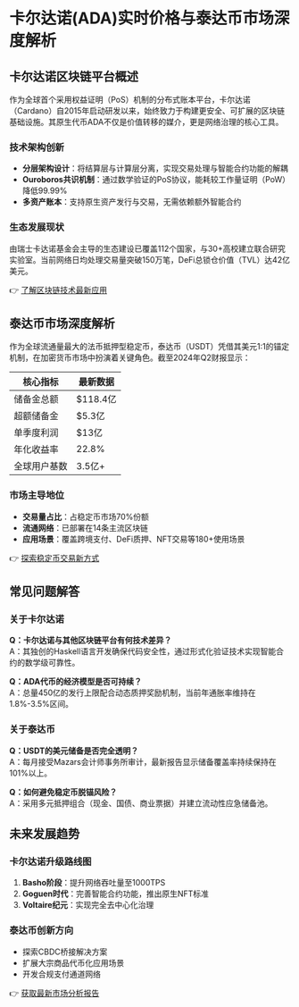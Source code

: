# 卡尔达诺(ADA)实时价格与泰达币市场深度解析

## 卡尔达诺区块链平台概述
作为全球首个采用权益证明（PoS）机制的分布式账本平台，卡尔达诺（Cardano）自2015年启动研发以来，始终致力于构建更安全、可扩展的区块链基础设施。其原生代币ADA不仅是价值转移的媒介，更是网络治理的核心工具。

### 技术架构创新
- **分层架构设计**：将结算层与计算层分离，实现交易处理与智能合约功能的解耦
- **Ouroboros共识机制**：通过数学验证的PoS协议，能耗较工作量证明（PoW）降低99.99%
- **多资产账本**：支持原生资产发行与交易，无需依赖额外智能合约

### 生态发展现状
由瑞士卡达诺基金会主导的生态建设已覆盖112个国家，与30+高校建立联合研究实验室。当前网络日均处理交易量突破150万笔，DeFi总锁仓价值（TVL）达42亿美元。

👉 [了解区块链技术最新应用](https://bit.ly/okx_welcome)

## 泰达币市场深度解析
作为全球流通量最大的法币抵押型稳定币，泰达币（USDT）凭借其美元1:1的锚定机制，在加密货币市场中扮演着关键角色。截至2024年Q2财报显示：

| 核心指标        | 最新数据          |
|-----------------|-----------------|
| 储备金总额       | $118.4亿         |
| 超额储备金      | $5.3亿           |
| 单季度利润       | $13亿            |
| 年化收益率       | 22.8%            |
| 全球用户基数     | 3.5亿+           |

### 市场主导地位
- **交易量占比**：占稳定币市场70%份额
- **流通网络**：已部署在14条主流区块链
- **应用场景**：覆盖跨境支付、DeFi质押、NFT交易等180+使用场景

👉 [探索稳定币交易新方式](https://bit.ly/okx_welcome)

## 常见问题解答
### 关于卡尔达诺
**Q：卡尔达诺与其他区块链平台有何技术差异？**  
A：其独创的Haskell语言开发确保代码安全性，通过形式化验证技术实现智能合约的数学级可靠性。

**Q：ADA代币的经济模型是否可持续？**  
A：总量450亿的发行上限配合动态质押奖励机制，当前年通胀率维持在1.8%-3.5%区间。

### 关于泰达币
**Q：USDT的美元储备是否完全透明？**  
A：每月接受Mazars会计师事务所审计，最新报告显示储备覆盖率持续保持在101%以上。

**Q：如何避免稳定币脱锚风险？**  
A：采用多元抵押组合（现金、国债、商业票据）并建立流动性应急储备池。

## 未来发展趋势
### 卡尔达诺升级路线图
1. **Basho阶段**：提升网络吞吐量至1000TPS
2. **Goguen时代**：完善智能合约功能，推出原生NFT标准
3. **Voltaire纪元**：实现完全去中心化治理

### 泰达币创新方向
- 探索CBDC桥接解决方案
- 扩展大宗商品代币化应用场景
- 开发合规支付通道网络

👉 [获取最新市场分析报告](https://bit.ly/okx_welcome)